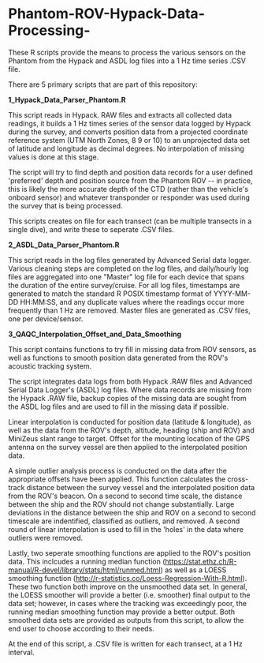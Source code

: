 # Phantom-ROV-Hypack-Data-Processing-
These R scripts provide the means to process the various sensors on the Phantom from the Hypack and ASDL log files into a 1 Hz time series .CSV file.

There are 5 primary scripts that are part of this repository:

**1_Hypack_Data_Parser_Phantom.R**

This script reads in Hypack. RAW files and extracts all collected data readings, it builds a 1 Hz times series of the sensor data logged by Hypack during the survey, and converts position data from a projected coordinate reference system (UTM North Zones, 8 9 or 10) to an unprojected data set of latitude and longitude as decimal degrees. No interpolation of missing values is done at this stage.

The script will try to find depth and position data records for a user defined 'preferred' depth and position source from the Phantom ROV -- in practice, this is likely the more accurate depth of the CTD (rather than the vehicle's onboard sensor) and whatever transponder or responder was used during the survey that is being processed.

This scripts creates on file for each transect (can be multiple transects in a single dive), and write these to seperate .CSV files.

**2_ASDL_Data_Parser_Phantom.R**

This script reads in the log files generated by Advanced Serial data logger. Various cleaning steps are completed on the log files, and daily/hourly log files are aggregated into one "Master" log file for each device that spans the duration of the entire survey/cruise. For all log files, timestamps are generated to match the standard R POSIX timestamp format of YYYY-MM-DD HH:MM:SS, and any duplicate values where the readings occur more frequently than 1 Hz are removed. Master files are generated as .CSV files, one per device/sensor.

**3_QAQC_Interpolation_Offset_and_Data_Smoothing**

This script contains functions to try fill in missing data from ROV sensors, as well as functions to smooth position data generated from the ROV's acoustic tracking system.  

The script integrates data logs from both Hypack .RAW files and Advanced Serial Data Logger's (ASDL) log files. Where data records are missing from the Hypack .RAW file, backup copies of the missing data are sought from the ASDL log files and are used to fill in the missing data if possible.

Linear interpolation is conducted for position data (latitude & longitude), as well as the data from the ROV's depth, altitude, heading (ship and ROV) and MiniZeus slant range to target. Offset for the mounting location of the GPS antenna on the survey vessel are then applied to the interpolated position data.

A simple outlier analysis process is conducted on the data after the appropriate offsets have been applied. This function calculates the cross-track distance between the survey vessel and the interpolated position data from the ROV's beacon. On a second to second time scale, the distance between the ship and the ROV should not change substantially. Large deviations in the distance between the ship and ROV on a second to second timescale are indentified, classified as outliers, and removed. A second round of linear interpolation is used to fill in the 'holes' in the data where outliers were removed.

Lastly, two seperate smoothing functions are applied to the ROV's position data. This inclcudes a running median function (https://stat.ethz.ch/R-manual/R-devel/library/stats/html/runmed.html) as well as a LOESS smoothing function (http://r-statistics.co/Loess-Regression-With-R.html). These two function both improve on the unsmoothed data set. In general, the LOESS smoother will provide a better (i.e. smoother) final output to the data set; however, in cases where the tracking was exceedingly poor, the running median smoothing function may provide a better output. Both smoothed data sets are provided as outputs from this script, to allow the end user to choose according to their needs.

At the end of this script, a .CSV file is written for each transect, at a 1 Hz interval.

